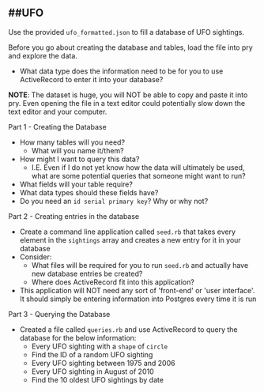 ##UFO
---

Use the provided `ufo_formatted.json` to fill a database of UFO sightings.

Before you go about creating the database and tables, load the file into pry and explore the data.
- What data type does the information need to be for you to use ActiveRecord to enter it into your database?

**NOTE**: The dataset is huge, you will NOT be able to copy and paste it into pry. Even opening the file in a text editor could potentially slow down the text editor and your computer.

Part 1 - Creating the Database
- How many tables will you need?
  - What will you name it/them?
- How might I want to query this data?
  - I.E. Even if I do not yet know how the data will ultimately be used, what are some potential queries that someone might want to run?
- What fields will your table require?
- What data types should these fields have?
- Do you need an `id serial primary key`? Why or why not?

Part 2 - Creating entries in the database
- Create a command line application called `seed.rb` that takes every element in the `sightings` array and creates a new entry for it in your database
- Consider:
  - What files will be required for you to run `seed.rb` and actually have new database entries be created?
  - Where does ActiveRecord fit into this application?
- This application will NOT need any sort of 'front-end' or 'user interface'. It should simply be entering information into Postgres every time it is run

Part 3 - Querying the Database
- Created a file called `queries.rb` and use ActiveRecord to query the database for the below information:
  - Every UFO sighting with a `shape` of `circle`
  - Find the ID of a random UFO sighting
  - Every UFO sighting between 1975 and 2006
  - Every UFO sighting in August of 2010
  - Find the 10 oldest UFO sightings by date
